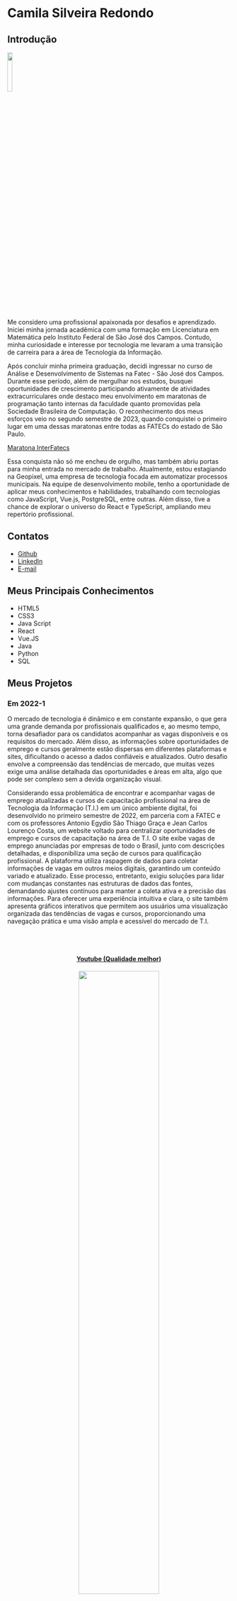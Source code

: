 # Camila Silveira Redondo

## Introdução
<img src='/readme/camila3.jpeg' width="15%" />

Me considero uma profissional apaixonada por desafios e aprendizado. Iniciei minha jornada acadêmica com uma formação em Licenciatura em Matemática pelo Instituto Federal de São José dos Campos. Contudo, minha curiosidade e interesse por tecnologia me levaram a uma transição de carreira para a área de Tecnologia da Informação.

Após concluir minha primeira graduação, decidi ingressar no curso de Análise e Desenvolvimento de Sistemas na Fatec - São José dos Campos. Durante esse período, além de mergulhar nos estudos, busquei oportunidades de crescimento participando ativamente de atividades extracurriculares onde destaco meu envolvimento em maratonas de programação tanto internas da faculdade quanto promovidas pela Sociedade Brasileira de Computação. O reconhecimento dos meus esforços veio no segundo semestre de 2023, quando conquistei o primeiro lugar em uma dessas maratonas entre todas as FATECs do estado de São Paulo.

[Maratona InterFatecs](https://www.cps.sp.gov.br/alunos-da-fatec-sao-jose-dos-campos-vencem-maratona-interfatecs/)

Essa conquista não só me encheu de orgulho, mas também abriu portas para minha entrada no mercado de trabalho. Atualmente, estou estagiando na Geopixel, uma empresa de tecnologia focada em automatizar processos municipais. Na equipe de desenvolvimento mobile, tenho a oportunidade de aplicar meus conhecimentos e habilidades, trabalhando com tecnologias como JavaScript, Vue.js, PostgreSQL, entre outras. Além disso, tive a chance de explorar o universo do React e TypeScript, ampliando meu repertório profissional.

## Contatos
* [Github](https://github.com/CamilaRedondo)
* [LinkedIn](https://www.linkedin.com/in/camila-silveira-redondo/)
* [E-mail](caredondo97@gmail.com)

## Meus Principais Conhecimentos
* HTML5
* CSS3
* Java Script
* React
* Vue.JS
* Java
* Python
* SQL

## Meus Projetos

### Em 2022-1
O mercado de tecnologia é dinâmico e em constante expansão, o que gera uma grande demanda por profissionais qualificados e, ao mesmo tempo, torna desafiador para os candidatos acompanhar as vagas disponíveis e os requisitos do mercado. Além disso, as informações sobre oportunidades de emprego e cursos geralmente estão dispersas em diferentes plataformas e sites, dificultando o acesso a dados confiáveis e atualizados. Outro desafio envolve a compreensão das tendências de mercado, que muitas vezes exige uma análise detalhada das oportunidades e áreas em alta, algo que pode ser complexo sem a devida organização visual.

Considerando essa problemática de encontrar e acompanhar vagas de emprego atualizadas e cursos de capacitação profissional na área de Tecnologia da Informação (T.I.) em um único ambiente digital, foi desenvolvido no primeiro semestre de 2022, em parceria com a FATEC e com os professores Antonio Egydio São Thiago Graça e Jean Carlos Lourenço Costa, um website voltado para centralizar oportunidades de emprego e cursos de capacitação na área de T.I. O site exibe vagas de emprego anunciadas por empresas de todo o Brasil, junto com descrições detalhadas, e disponibiliza uma seção de cursos para qualificação profissional. A plataforma utiliza raspagem de dados para coletar informações de vagas em outros meios digitais, garantindo um conteúdo variado e atualizado. Esse processo, entretanto, exigiu soluções para lidar com mudanças constantes nas estruturas de dados das fontes, demandando ajustes contínuos para manter a coleta ativa e a precisão das informações. Para oferecer uma experiência intuitiva e clara, o site também apresenta gráficos interativos que permitem aos usuários uma visualização organizada das tendências de vagas e cursos, proporcionando uma navegação prática e uma visão ampla e acessível do mercado de T.I.

<br>
  <h4 align="center"><br><a href="https://www.youtube.com/watch?v=vAR8DCsnbfE">Youtube (Qualidade melhor)</a></h4>
  <p align="center">
    <img src="/readme/2022-1/gif_localizacao_pagweb.gif" width="60%" />
</p>

<br>
  <h4 align="center"><br><a href="https://youtu.be/MpbO26x4V6s">Youtube (Qualidade melhor)</a></h4>
  <p align="center">
    <img src="/readme/2022-1/cursos-botao.gif" width="60%" />
</p>

<br>
  <h4 align="center"><br><a href="https://youtu.be/GsF3vHnyO84">Youtube (Qualidade melhor)</a></h4>
  <p align="center">
    <img src="/readme/2022-1/graficos_parte1.gif" width="60%" />
</p>

<br>
  <p align="center">
    <img src="/readme/2022-1/graficos_parte2.gif" width="60%" />
</p>

<br>
  <h4 align="center"><br><a href="https://youtu.be/iMzZy33cA94">Youtube (Qualidade melhor)</a></h4>
  <p align="center">
    <img src="/readme/2022-1/contatos.gif" width="60%" />
</p>
<br>

  <h4 align="center"><br><a href="https://youtu.be/vKMSfNvmp7g">Youtube (Qualidade melhor)</a></h4>
  <p align="center">
    <img src="/readme/2022-1/raspagem.gif" width="60%" />
</p>
<br>

Para mais informações:
[Github](https://github.com/CamilaRedondo/API-FATEC)

#### Tecnologias Utilizadas
* HTML5
* CSS3
* Java Script
* Bootstrap
* Python
* Flask
* SQL
* SQLite
* AWS
* Github
* Figma

#### Contribuições Pessoais
No desenvolvimento desse projeto, pude contribuir atuando como Scrum Master da equipe, gerenciando e monitorando o desenvolvimento do time. Para desempenhar meu papel de Scrum Master, utilizei o Excel para traçar o burndown (ferramenta visual usada para rastrear o progresso de uma equipe em relação à conclusão de um conjunto de tarefas de uma sprint), além de utilizarmos o Trello para acompanhar o progresso das tarefas durante a sprint.

Além da função de Scrum Master, também pude desenvolver parte do projeto como membro da equipe de desenvolvimento. A parte em que mais atuei foi no desenvolvimento da tela de apresentação das métricas do site. Desenvolvi a interface utilizando HTML5 e CSS3. Para apresentar as métricas, utilizei a biblioteca JavaScript Charts.js, onde desenvolvi a lógica e manipulei as informações coletadas do nosso banco de dados para exibir informações relevantes para o cliente. Apresentamos um gráfico de pizza exibindo a quantidade de vagas e a quantidade de vagas na área de T.I., além de um gráfico de barras que exibe a quantidade de vagas por subáreas.

Por fim, também pude acompanhar e auxiliar o trabalho de um colega de equipe no desenvolvimento da lógica em Python para realizar a raspagem de dados. Para isso, criamos um web crawler simples para coletar dados do site www.vagas.com.br. No código, utilizamos a biblioteca 'requests' para fazer solicitações HTTP para obter o conteúdo das páginas web, no caso, vagas de emprego. Utilizamos a biblioteca 'BeautifulSoup' para extrair informações relevantes do HTML retornado pelas solicitações HTTP, como títulos de vagas, empresas que fornecem as vagas, descrições das oportunidades de emprego, etc. Para concluir, utilizamos a biblioteca 'json' para armazenar as informações coletadas em um arquivo JSON.

[Código - Web Crawler / vagas de emprego](https://github.com/henriqFerreira/API-FATEC-1-SEM/blob/main/web-crawler/vagas-ti/app.py)

Observação: Realizamos esse mesmo processo para coletar informações sobre os cursos que também são ofertados no site desenvolvido. No entanto, as informações sobre os cursos foram coletadas do site www.sebrae.com.br. 

[Código - Web Crawler / cursos profissionalizantes](https://github.com/henriqFerreira/API-FATEC-1-SEM/blob/main/web-crawler/cursos/app.py)

#### Hard Skills
* HTML5 e CSS3 - Possuo autonomia para desenvolver interfaces organizadas e responsivas, aplicando HTML5 e CSS3 na construção de páginas web intuitivas e de fácil navegação. Domínio na criação de estrutura e estilização semântica, priorizando usabilidade e performance visual. 
* JavaScript - Possuo autonomia para manipular o DOM e desenvolver lógica. Também possuo autonomia na criação de gráficos interativos com Charts.js, manipulando dados em tempo real para fornecer insights visuais aos usuários. Habilidade em desenvolver scripts para processar dados e integrar visualizações interativas ao frontend.
* Python - Tenho habilidade para desenvolver lógica à implementação e manipulação de dados, garantindo consistência e confiabilidade nas informações coletadas.
* SQL - Possuo autonomia para realizar operações básicas de manipulação de dados em sistemas de banco de dados (CRUD).

#### Soft Skills
* Comunicação - Em uma das reuniões semanais com os professores orientadores do projeto, precisei apresentar e justificar nossa abordagem para a raspagem de dados e como manteríamos a atualização constante das vagas. Um dos professores levantou preocupações sobre a confiabilidade dos dados e sua atualização. Foi necessário argumentar e convencê-lo da solidez do nosso sistema de coleta e do processo de checagem automatizada, resultando na aprovação da nossa abordagem para o projeto.
* Organização - Durante o desenvolvimento do site, enfrentei o desafio de manter a consistência das informações dos gráficos. Para garantir que a equipe acompanhasse o progresso e que os dados estivessem sempre organizados, documentei todos os detalhes no Trello e criei um cronograma no Excel que mostrava o status de cada tarefa e uma visão clara de quais dados ainda precisavam ser coletados ou atualizados.
* Liderança - Como Scrum Master, enfrentei um problema de comunicação na equipe ao perceber que alguns membros estavam confusos com as tarefas. Em uma das sprints, organizei uma reunião adicional para discutir as funções e atividades de cada membro, ajustando as tarefas conforme as especialidades e preferências de cada um. Isso melhorou significativamente o andamento do trabalho, reduzindo retrabalhos e fortalecendo a confiança da equipe.
* Resiliência - Durante a implementação da raspagem de dados, enfrentamos problemas técnicos. Essa situação gerou frustração na equipe, pois o cronograma era apertado. Em vez de abandonar a funcionalidade, pesquisei alternativas e me dediquei a ajustar o código, o que permitiu manter a funcionalidade ativa e atualizada.

### Em 2022-2
A falta de visibilidade e organização das informações financeiras para empresas que operam em e-commerces, marketplaces e estabelecimentos físicos é um grande problema. Para esses negócios, é crucial ter acesso a dados consolidados e detalhados sobre suas vendas para uma análise financeira eficaz e uma tomada de decisão estratégica. No entanto, a multiplicidade de canais de venda e a variedade de padrões de autenticação e métodos de pagamento tornam essa tarefa complexa, uma vez que as informações ficam dispersas em diferentes plataformas e são apresentadas de forma fragmentada. Essa dispersão de dados dificulta a conciliação financeira, reduz a eficiência na identificação de problemas e limita a capacidade de traçar estratégias para otimizar o desempenho financeiro.

Para resolver esses desafios, no segundo semestre de 2022, foi estabelecida uma parceria com a Trackcash, uma empresa especializada em serviços de conciliação financeira para e-commerces, marketplaces e estabelecimentos físicos. Nesse projeto, a Trackcash levantou a necessidade de que seus clientes tivessem acesso intuitivo e claro às informações sobre suas vendas. Com essa demanda, desenvolvemos um software desktop para oferecer aos clientes da Trackcash uma visão estratégica e prática de seus dados financeiros. O software foi projetado para apresentar informações detalhadas por meio de planilhas e dashboards interativos, facilitando a formulação de estratégias financeiras mais precisas e a identificação de gargalos ao final de cada ciclo de vendas.

Um aspecto essencial desse projeto foi a criação de um sistema de login e cadastro robusto. No processo de registro, era necessário incluir dados específicos, como o nome e o tipo de canal de vendas (por exemplo, marketplaces como Mercado Livre ou Americanas) e o método de autenticação utilizado (usuário/senha ou token). Para atender a esses requisitos, dedicamos especial atenção à modelagem e ao desenvolvimento do banco de dados, assegurando que o sistema fosse seguro e eficiente em atender às necessidades da Trackcash e seus clientes, também identificados como canais de venda.

<br>
  <h4 align="center"><br><a href="https://www.youtube.com/watch?v=UtJIXQ2DS-o">Youtube (Qualidade melhor)</a></h4>
  <p align="center">
    <img src="/readme/2022-2/Cadastro_canais_adm.gif" width="60%" />
</p>

<br>
  <h4 align="center"><br><a href="https://www.youtube.com/watch?v=Ayp1KyIrV_s">Youtube (Qualidade melhor)</a></h4>
  <p align="center">
    <img src="/readme/2022-2/Config_canais.gif" width="60%" />
</p>

<br>
  <h4 align="center"><br><a href="https://www.youtube.com/watch?v=Ayp1KyIrV_s">Youtube (Qualidade melhor)</a></h4>
  <p align="center">
    <img src="/readme/2022-2/Config_canais_token.gif" width="60%" />
</p>
<br>

Para mais informações:
[GITHUB](https://github.com/CamilaRedondo/API-FATEC-2-SEM)

#### Tecnologias Utilizadas
* Java
* JavaFX
* SQL
* MYSQL
* Github
* Figma

#### Contribuições Pessoais
No desenvolvimento desse projeto, pude contribuir como membro da equipe de desenvolvimento. A parte em que mais atuei foi no desenvolvimento das interfaces graficas utilizando o SceneBuilder (uma ferramenta gráfica de design e layout fornecida pela Oracle para o desenvolvimento de interfaces de usuário em JavaFX). Também pude participar da modelagem do banco de dados fazendo o levantamento dos requisitos de negocio, indentificando as entidades e os atributos, os relacionamentos entre as entidades, diagrama entidade-relacionamento (DER) e por fim a implementação do banco de dados utilizando linguagem SQL e o sistema de gerenciamento de banco de dados MYSQL.


<br>
  <h3 align="center">Modelo de dados relacional</h3>
  <h4 align="center">Modelo conceitual<br></h4>
  <p align="center">
    <img src="/readme/2022-2/Diagramtrackcash.bmp" width="65%" />
</p>
  <p align="justify">A princípio foram identificadas as seguintes entidades: <i>defaultChannels</i>; <i>users</i>; <i>registeredChannelLogin</i>; <i>registeredChannelToken</i>. A entidade <i>defaultChannels</i> contêm informações sobre o canal (chave primária), nome, tipo e padrão de autenticação. A entidade <i>users</i> abriga informações relativas aos usuários (chave primária), nome, e-mail, senha, telefone, documento e tipo de usuário. A entidade <i>registeredChannelLogin</i> contêm informações dos canais do tipo de autenticação usuário/senha, sendo o atributo <i>registeredChannelLogin_id</i> a chave primária; <i>user_id</i> chave estrangeira da tabela <i>users</i>; e <i>channel_id</i> chave estrangeira da tabela <i>defaultChannels</i>. Por fim, <i>registeredChannelToken</i> contempla o tipo de autenticação token, na qual o atributo <i>registeredChannelToken_id</i> a chave primária; <i>user_id</i> chave estrangeira da tabela <i>users</i>; e <i>channel_id</i> chave estrangeira da tabela <i>defaultChannels</i>.</p>

  <br>
  <h4 align="center">Modelo lógico<br></h4>
  <p align="center">
    <img src="/readme/2022-2/apiTrackCashERDiagrama.png" width="65%" />
  </p>
  <p align="justify">O modelo de dados lógico é caracterizado pelas entidades: <i>defaultChannels</i>; <i>users</i>; <i>registeredChannelLogin</i>; <i>registeredChannelToken</i>. A entidade <i>defaultChannels</i> contêm os seguintes atributos: <i>channel_id</i> (chave primária) do tipo inteiro, <i>name</i> do tipo baseado em caracteres, <i>type</i> do tipo caracteres; e <i>auth</i> baseado em carateres. A entidade <i>users</i> abriga os atributos: <i>user_id</i> (chave primária) do tipo inteiro, <i>name</i> do tipo baseado em caracteres, <i>email</i> do tipo baseado em caracteres, <i>password</i> do tipo baseado em caracteres, <i>phone</i> do tipo baseado em inteiro, <i>document</i> do tipo baseado em caracteres e <i>type_adm</i> do tipo baseado em caracteres. A entidade <i>registeredChannelLogin</i> contêm informações dos canais do tipo de autenticação usuário/senha, sendo o atributo <i>registeredChannelLogin_id</i> a chave primária do tipo inteiro; <i>login</i> do tipo baseado em caracteres; <i>password</i> do tipo baseado em caracteres; <i>user_id</i> chave estrangeira da tabela <i>users</i>; e <i>channel_id</i> chave estrangeira da tabela <i>defaultChannels</i>. Por fim, <i>registeredChannelToken</i> contempla o tipo de autenticação token, na qual o atributo <i>registeredChannelToken_id</i> a chave primária do tipo inteiro; <i>token</i> do tipo inteiro; <i>user_id</i> chave estrangeira da tabela <i>users</i>; e <i>channel_id</i> chave estrangeira da tabela <i>defaultChannels</i>.</p>
    <p align="justify">As relações entre as entidades são todas do tipo <b>1:N</b>, onde:</p>
    <ul>
      <li align="justify"><i>defaultChannels</i> se associa a muitas ocorrências da entidade <i>registeredChannelToken</i>, mas <i>registeredChannelToken</i> pode se associar a uma ocorrência da entidade <i>defaultChannels</i></li>
      <li align="justify"><i>defaultChannels</i> se associa a muitas ocorrências da entidade <i>registeredChannelLogin</i>, mas <i>registeredChannelLogin</i> pode se associar a uma ocorrência da entidade <i>defaultChannels</i></li>
      <li align="justify"><i>users</i> se associa a muitas ocorrências da entidade <i>registeredChannelToken</i>, mas <i>registeredChannelToken</i> pode se associar a uma ocorrência da entidade <i>users</i></li>
      <li align="justify"><i>users</i> se associa a muitas ocorrências da entidade <i>registeredChannelLogin</i>, mas <i>registeredChannelLogin</i> pode se associar a uma ocorrência da entidade <i>users</i></li>
    </ul>
    <br>

#### Hard Skills
* Java - Possuo autonomia para desenvolver o back-end utilizando a linguagem e conceitos de programação orientada a objetos (POO) como herança, encapsulamento e polimorfismo, no contexto de desenvolvimento desktop.
* JavaFX - Tenho autonomia para desenvolver interfaces gráficas de usuário (GUIs).
* SQL - Possuo autonomia para modelar e implementar o banco de dados usando SQL e MySQL, desde a criação de entidades até a definição de relações, focando em consistência e desempenho. Também possuo autonomina em realizar operações CRUD.
  
#### Soft Skills
* Comunicação - Como parte da equipe de desenvolvimento, eu tive a oportunidade de aprimorar minhas habilidades de comunicação ao interagir com colegas mais experientes e compartilhar minhas ideias durante as reuniões diárias. Além disso, durante as sessões de revisão de código e planejamento, eu tive a chance de expressar minhas opiniões e contribuir para a discussão sobre as melhores abordagens para a implementação de funcionalidades. Por exemplo, em uma reunião de planejamento, eu sugeri uma abordagem para a implementação da interface usando JavaFX, o que foi bem recebido pela equipe e resultou em uma solução mais elegante e simples de ser desenvolvida.
* Organização - Durante o desenvolvimento do projeto, eu tive a oportunidade de praticar minhas habilidades de organização ao planejar e priorizar minhas tarefas de acordo com os requisitos e prazos estabelecidos. Ao manter um cronograma claro e focado, eu consegui cumprir os objetivos da sprint e contribuir para o sucesso do projeto.
* Liderança - Em meio a desafios técnicos no design da interface, sigeri o uso do SceneBuilder para tornar o layout mais intuitivo. Durante a sprint,participei das primeiras etapas de utilização da ferramenta, ajudando a implementar uma interface mais prática e acessível para os clientes da Trackcash.
* Resiliência - Ao modelar o banco de dados, enfrentei dificuldades técnicas para lidar com os diversos tipos de canais de venda e padrões de autenticação. Esse desafio demandou adaptações contínuas no banco de dados para suportar as diferentes informações. Mantive a motivação para encontrar soluções que atendessem aos requisitos e conseguisse uma implementação eficiente, o que exigiu persistência e flexibilidade.


### Em 2023-1
À medida que uma organização cresce, a quantidade de dados e operações relacionadas aos usuários aumenta, tornando a administração centralizada dos perfis mais complexa e suscetível a falhas. Além disso, a necessidade de escalabilidade e de uma arquitetura flexível torna-se ainda mais crucial para atender ao crescimento da base de usuários sem comprometer a consistência e a confiabilidade dos dados. Outro desafio enfrentado é a necessidade de uma plataforma intuitiva que permita aos administradores e usuários finais gerenciar perfis de forma prática e segura. A falta de um sistema bem-estruturado para realizar ações como criação, visualização, edição e remoção de perfis pode resultar em uma experiência desorganizada e ineficiente, afetando a usabilidade e a satisfação do usuário final.

Logo, no primeiro semestre de 2023, foi estabelecida uma parceria com a Visiona, na qual fomos encarregados de conceber e implementar um sistema de gerenciamento de usuários utilizando uma arquitetura de microsserviços. O projeto teve como principal objetivo desenvolver uma aplicação web escalável e modular, com um dashboard intuitivo para facilitar o gerenciamento dos perfis de usuários. Essa plataforma foi projetada para oferecer funcionalidades essenciais, como a criação, visualização, edição e remoção de perfis, garantindo que tanto a escalabilidade quanto a usabilidade fossem atendidas.

A escolha por bancos de dados relacionais foi estratégica para assegurar a consistência e a confiabilidade dos dados manipulados pela aplicação, permitindo que a plataforma fosse robusta o suficiente para lidar com o aumento da base de usuários sem comprometer a integridade dos dados. A abordagem de microsserviços também possibilitou maior flexibilidade e facilidade de manutenção, garantindo que cada serviço pudesse ser escalado individualmente conforme a demanda.

<br>
  <h4 align="center"><br><a href="https://www.youtube.com/watch?v=wU2duyaZ-yg">Youtube (Qualidade melhor)</a></h4>
  <p align="center">
    <img src="/readme/2023-1/login_dashboard.gif" width="60%" />
</p>
<br>

Para mais informações:
[GITHUB](https://github.com/CamilaRedondo/API-FATEC-3-SEM/tree/Development?tab=readme-ov-file)

#### Tecnologias Utilizadas
* React
* NodeJS
* SQL
* Postgres
* Docker
* Github
* Figma

#### Contribuições Pessoais
No desenvolvimento desse projeto, pude contribuir atuando como Scrum Master da equipe, gerenciando e monitorando o desenvolvimento do time. Para desempenhar meu papel de Scrum Master, utilizei o Excel para traçar o burndown (ferramenta visual usada para rastrear o progresso de uma equipe em relação à conclusão de um conjunto de tarefas de uma sprint), além de utilizarmos o Trello para acompanhar o progresso das tarefas durante a sprint.

Além da função de Scrum Master, também pude desenvolver parte do projeto como membro da equipe de desenvolvimento. A parte em que mais atuei foi no desenvolvimento do wireframe utilizando o figma. Nessa etapa inicial, pude auxiliar meu colega de equipe no desenvolvimento do desing das interfaces, aprendendo a manusar de maneira eficientea a ferramenta. Além disso pude contribuir criando alguns componentes utilizados em algumas páginas, aprendendo e conhecendo melhor a biblioteca React e me familiarizando melhor com a linguagem JavaScript. 

Por fim, também desenvolvi a modelagem do banco de dados fazendo o levantamento dos requisitos de negocio, indentificando as entidades e os atributos, os relacionamentos entre as entidades, diagrama entidade-relacionamento (DER) e por fim a implementação do banco de dados utilizando a linguagem SQL e o sistema de gerenciamento de banco de dados Postgres.

<br>
  <h3 align="center">Modelo de dados relacional</h3>
  <h4 align="center">Modelo conceitual<br></h4>
  <p align="center">
    <img src="/readme/2023-1/modeloConceitual_BD.png" width="65%" />
</p>
  <p align="justify">A princípio foram identificadas as seguintes entidades: <i>User</i> e <i>Profile</i>. A entidade <i>User</i> contêm informações sobre os usuários do sistema com os atributos <i>ID</i> chave primária da tabela; <i>fullName</i>; <i>userName</i>; <i>cpf</i> chave única; <i>email</i>; <i>password</i>; <i>active</i>; <i>createDate</i>; <i>lastUpdate</i>. A entidade <i>Profile</i> abriga informações relativas aos perfis dos usuários, diferenciando os tipos de usuários (p.ex. Administrador e Usuários) através do atributo <i>type</i> para atribuir permissões relativas a cada classificação de perfil.Essa entidade é composta pelos atributos <i>ID</i> que é a chave primária; <i>userID</i> chave estrangeira da tabela <i>Users</i>; e <i>type</i>.</p>

  <br>
  <h4 align="center">Modelo lógico<br></h4>
  <p align="center">
    <img src="/readme/2023-1/modeloLogico_BD.png" width="65%" />
  </p>
  <p align="justify">O modelo de dados lógico é caracterizado pelas entidades: <i>User</i> e <i>Profile</i>. A entidade <i>User</i> contêm os seguintes atributos: <i>ID</i> (chave primária) do tipo inteiro, <i>fullName</i> do tipo baseado em caracteres, <i>userName</i> do tipo baseado em caracteres, <i>cpf</i> do tipo baseado em caracteres, <i>email</i> do tipo baseado em caracteres, <i>password</i> do tipo baseado em caracteres, <i>active</i> do tipo booleano, <i>createdDate</i> do tipo dateTime e <i>lastUpdate</i> do tipo dateTime. A entidade <i>Profile</i> contêm os seguintes atributos: <i>ID</i> (chave primária) do tipo inteiro, <i>userID</i> (chave extrangeira) do tipo baseado em caracteres e <i>type</i> do tipo TinyInt. </p>
    <br>

#### Hard Skills
* React - Possuo autonomia em estruturar interfaces dinâmicas, interativas e componentizadas, visando uma experiência de usuário intuitiva e ágil.
* NodeJS - Tenho autonomia para desenvolver o backend utilizando NodeJS, mais especificamente criando rotas, endpoints além da interação com o banco de dados.
* Docker - Possuo o conceito de manipulação de docker.
* Figma - Tenho habilidade em transformar requisitos funcionais em interfaces claras e funcionais.
* SQL - Possuo autonomia para realizar operações básicas de manipulação de dados em sistemas de banco de dados (CRUD) e também capacidade de modelar um banco de dados.
    
#### Soft Skills
* Comunicação - Participar ativamente da equipe de desenvolvimento enquanto desempenhava o papel de Scrum Master me proporcionou oportunidades únicas para aprimorar minhas habilidades de comunicação. Conduzir as reuniões diárias e participar das reuniões semanais com o professor responsável exigiu uma comunicação clara e concisa. Por exemplo, em uma reunião semanal, destaquei os desafios técnicos específicos que nossa equipe estava enfrentando e propus soluções colaborativas que envolviam tanto o desenvolvimento do código quanto a organização das tarefas.
* Organização - Como participante da equipe de desenvolvimento em paralelo com o papel de scrum, fiquei responsável pelo wireframe e pela modelagem do banco de dados, organizei o fluxo de criação dos componentes para garantir a coesão entre as interfaces e o backend. Em uma fase onde havia muitos detalhes de design a serem ajustados, documentei cada parte do layout, evitando retrabalhos e ajudando a equipe a manter um ritmo constante e eficiente.
* Liderança - Em uma das sprints, percebi que a equipe estava sobrecarregada devido ao prazo de entrega apertado e a um aumento na quantidade de tarefas. Redistribuí algumas tarefas de modo mais equilibrado e sugeri que adiássemos algumas features para a próxima sprint, ajudando a equipe a retomar o foco e melhorar o ambiente de trabalho.
* Resiliência - Exercitei minha habilidade de resiliência ao enfrentar desafios e dificuldades durante o desenvolvimento do código. Com persistência e resiliência, superei todos os obstáculos encontrados.

### Em 2023-2
Atualmente há uma grande dificuldade de organizar e incentivar a coleta e reciclagem de óleo de cozinha usado, um resíduo altamente poluente quando descartado incorretamente. Descartado no ambiente, o óleo de cozinha pode contaminar grandes quantidades de água e solo, impactando negativamente o meio ambiente e dificultando o tratamento de água nas cidades. Embora a reciclagem desse óleo possa transformá-lo em produtos úteis, como saneantes, há desafios logísticos e organizacionais em reunir o óleo disponível para reciclagem de forma eficiente e em conectar empresas, cooperativas e indivíduos para viabilizar essa coleta e transformação. Além disso, faltam incentivos claros e uma plataforma centralizada que possibilite a participação fácil e transparente de indivíduos e empresas no processo de economia circular. Sem uma estrutura adequada, torna-se difícil para cooperativas de reciclagem visualizar onde o óleo está disponível para coleta e para os geradores de óleo identificarem uma destinação adequada para esse resíduo, limitando o potencial de reciclagem e o impacto positivo na sustentabilidade.

Para resolver esses desafios, no segundo semestre de 2023, iniciamos um projeto em parceria com a Greenneat, uma plataforma dedicada a criar economia circular com foco na coleta e reciclagem de óleo de cozinha. A Greenneat apresentou a necessidade de um sistema que permitisse que empresas e pessoas físicas registrassem o óleo de cozinha disponível para reciclagem, facilitando a visualização por cooperativas que poderiam organizar a coleta diretamente na residência ou estabelecimento. Esse óleo, uma vez coletado, seria então transacionado entre as cooperativas e a Greenneat, que o transformaria em produtos de limpeza sustentáveis.

Desenvolvemos uma plataforma online que permite aos parceiros da empresa coletarem óleo de estabelecimentos e revendê-lo à Greenneat, recebendo créditos em troca. Esses créditos podem ser usados para adquirir saneantes fabricados pela Greenneat e fornecidos em seu site. Os parceiros também têm acesso a um painel para acompanhar suas transações, enquanto os estabelecimentos monitoram suas compras e saldos de crédito. O administrador controla a plataforma e tem acesso a um dashboard com informações relevantes, como desempenho de descarte e participação dos parceiros e estabelecimentos na economia circular.

  <p align="center">
    <img src="/readme/2023-2/cadastro.gif" width="65%" />
  </p>
  
  <br>
  <p align="center">
    <img src="/readme/2023-2/login_recuperacaoSenha.gif" width="65%" />
  </p>

Para mais informações:
[GITHUB](https://github.com/CamilaRedondo/API-FATEC-4-SEM)

#### Tecnologias Utilizadas
* React
* NodeJS
* SQL
* SQLite
* Github
* Figma

#### Contribuições Pessoais
No decorrer deste projeto, exerci o papel de Product Owner, sendo responsável por definir e priorizar as funcionalidades do sistema em conjunto com o cliente. Precisei garantir uma comunicação clara das necessidades da Greenneat fornecendo orientações constantes para a equipe de desenvolvimento de forma a alinhar os objetivos do produto. Utilizei ferramentas como o Excel para criar e atualizar o Product Backlog, onde listei e priorizei as histórias de usuário.

Também participei da equipe de desenvolvimento, ficando responsável pela modelagem do banco de dados fazendo o levantamento dos requisitos de negocio, indentificando as entidades e os atributos, os relacionamentos entre as entidades, diagrama entidade-relacionamento (DER) e por fim a implementação do banco de dados utilizando a linguagem SQL e o sistema de gerenciamento de banco de dados SQLite. Além disso auxiliei no desenvolvimento do wireframe, utilizando a ferramenta FIGMA e tambem desenvolvendo o frontend de algumas telas utilizando o React.

<br>
<h3 align="center">Modelo de dados relacional</h3>
<h4 align="center">Modelo conceitual<br></h4>
<p align="center">
    <img src="/readme/2023-2/modeloConceitualSprint4.png" width="65%"/>
</p>

<br>
<h4 align="center">Modelo lógico<br></h4>
<p align="center">
    <img src="/readme/2023-2/modeloLogicoSprint4.png" width="65%"/>
</p>

#### Hard Skills
* React - Possuo autonomia em estruturar interfaces dinâmicas, interativas e componentizadas, visando uma experiência de usuário intuitiva e ágil.
* NodeJS - Tenho autonomia para desenvolver o backend utilizando NodeJS, mais especificamente criando rotas, endpoints além da interação com o banco de dados.
* Figma - Tenho habilidade em transformar requisitos funcionais em interfaces claras e funcionais.
* SQL - Possuo autonomia para modelar e implementar o banco de dados usando SQL e MySQL, desde a criação de entidades até a definição de relações, focando em consistência e desempenho. Também possuo autonomina em realizar operações CRUD.
    
#### Soft Skills
* Comunicação - Como Product Owner, aprimorei minhas habilidades de comunicação ao trabalhar com a equipe de desenvolvimento. Durante as reuniões de refinamento de backlog, busquei levar de maneira clara os requisitos do cliente e esclarecer quaisquer dúvidas que surgiram durante o processo. Além disso, tentei manter uma comunicação aberta e frequente com os cliente.
* Organização - A organização foi fundamental para o meu papel como Product Owner, pois fui responsável por gerenciar o backlog do produto e priorizar as funcionalidades com base nas necessidades do cliente e nos objetivos do negócio.
* Liderança - Como líder do projeto do ponto de vista do negócio, exerci a liderança ao definir uma visão para o produto e inspirar a equipe a trabalhar em direção a esse objetivo.
* Resiliência - Enfrentar mudanças nos requisitos do cliente e suas constantes ausências durante o desenvolvimento do projeto exigiu uma resiliência significativa da minha parte.

### Em 2024-1
A dificuldade de gerenciar e monitorar de forma eficiente e estratégica as parcerias corporativas em uma organização com uma rede extensa de parceiros gera muito transtorno para Oracle. Ela enfrenta desafios na centralização e atualização das informações dos seus parceiros, dificultando o acompanhamento do progresso, da expertise, e do impacto das colaborações. Outro desafio é a gestão de consultores de alianças, responsáveis por inserir e atualizar informações sobre os parceiros, que, em um ambiente descentralizado, acabam enfrentando dificuldades em gerenciar suas atividades de forma consistente e eficiente.

Para resolver esses problemas, no primeiro semestre de 2024, desenvolvemos um aplicativo dedicado ao gerenciamento de parceiros corporativos da Oracle Academy. 

A solução proposta visa oferecer aos parceiros uma plataforma para acompanhar métricas detalhadas e atualizadas sobre o progresso de suas colaborações, permitindo-lhes monitorar a evolução e o impacto de suas parcerias de maneira mais eficiente e estratégica.

O propósito principal deste aplicativo é unificar e automatizar as atividades relacionadas à gestão de parcerias de negócios. As principais funcionalidades do sistema incluem o cadastro e atualização de parceiros com informações detalhadas sobre sua expertise, bem como o acompanhamento do desenvolvimento de conhecimento dos parceiros para remuneração. Além disso, o sistema oferece a extração de relatórios relevantes sobre o desempenho dos parceiros, facilitando a análise e a tomada de decisões estratégicas.

Para garantir uma gestão eficiente, o app também conta com um módulo administrativo que permite o cadastro, edição e exclusão de consultores de alianças, que são os responsáveis por cadastrar e atualizar as informações sobre os parceiros. Essas funcionalidades visam unificar e automatizar as atividades relacionadas à gestão de parcerias de negócios, ao mesmo tempo em que aprimoram a eficiência operacional da organização.

  <br>

   <h3 align="center">Login como Consultor de Alianças.</h3>

<p align="center">
    <img src="/readme/2024-1/loginConsultorAliancas.gif" width="15%"/>
    <br>
    <a href="https://youtube.com/shorts/GcA-2Alec6g?feature=share">Link para uma melhor resolução</a>
</p>

  <br>

 <h3 align="center">Adicionar parceiro.</h3>

<p align="center">
    <img src="/readme/2024-1/adicionarParceiro.gif"/>
    <br>
    <a href="https://youtube.com/shorts/wMTgTlr982w?feature=share">Link para uma melhor resolução</a>
</p>

   <br>

<h3 align="center">Adicionar Track e Expertise do parceiro.</h3>

<p align="center">
    <img src="/readme/2024-1/adicionarTrackExpertise.gif"/>
    <br>
    <a href="https://youtube.com/shorts/E7BV9YUvAck?feature=share">Link para uma melhor resolução</a>
</p>

   <br>
Para mais informações:
[GITHUB](https://github.com/CamilaRedondo/API-FATEC-5-SEM)

#### Tecnologias Utilizadas
* React Native
* NodeJS
* MongoDB
* Github
* Figma

#### Contribuições Pessoais
No decorrer deste projeto participei da equipe de desenvolvimento, ficando responsável pela tela de cadastro, exclusão e edição de consultor de alianças. No desenvolvimento dessa tela precisei ter conhecimento do framework React Native para desenvolver o frontend e trabalhar com o CRUD de um banco de dados não relacional como o MongoDB para realizar todas as operações necessárias. Também realizei a documentação do projeto, elaborando um manual de uso para o usuários do aplicativo, detalhando a sua finalizade e funcionalidade. Por fim, pude atualizar o readme do repositorio com informações sobre o andamento do projeto e gifs.
<br>

 <h3 align="center">Editar o perfil consultor de alianças.</h3>

 <p align="center">
    <img src="/readme/2024-1/editarConsultorAliancas.gif"/>
    <br>
    <a href="https://youtube.com/shorts/k-mWljAZT0U">Link para uma melhor resolução</a>
</p>

   <br>

   <h3 align="center">Adicionar consultor de alianças.</h3>
<p align="center">
    <img src="/readme/2024-1/adicionarConsultorAliancas.gif"/>
    <br>
    <a href="https://youtube.com/shorts/jaJvUHtxoDg">Link para uma melhor resolução</a>
</p>

   <br>
   
#### Hard Skills
* React Native - Possuo autonomia para desenvolver interfaces móveis nativas usando React Native, implementando telas, integrando componentes reutilizáveis e criando uma navegação intuitiva.
* NodeJS - Tenho autonomia para desenvolver o backend utilizando NodeJS, mais especificamente criando rotas, endpoints além da interação com o banco de dados.
* Figma - Tenho habilidade em transformar requisitos funcionais em interfaces claras e funcionais.
* MongoDB - Possuo autonomia para realizar modelagem de dados para bancos não relacionais e habilidades em otimizar queries e operações de agregação para melhorar o tempo de resposta.

#### Soft Skills
* Comunicação - Ao fazer parte da equipe de desenvolvimento, refinei minhas habilidades de comunicação ao interagir com meus colegas e compartilhar minhas ideias durante as reuniões diárias. Além disso, ao realizar o code review, contribuí para as discussões sobre as melhores abordagens para implementar funcionalidades.
* Organização - Ao desenvolver o projeto, pratiquei minhas habilidades de organização ao planejar e priorizar tarefas de acordo com os requisitos e prazos estabelecidos. Mantendo um cronograma claro e focado, alcancei os objetivos da sprint e contribuí para o sucesso do projeto.
* Liderança - Durante o desenvolvimento, demonstrei liderança ao tomar a iniciativa e propor ideias para aprimorar o design do frontend.
   
### Em 2024-2
A dificuldade do setor de marketing em processar grandes volumes de dados de clientes de forma eficiente e estratégica é um impeditivo de evolução para esse setor. As empresas frequentemente enfrentam desafios em analisar feedbacks e informações dispersas, como comentários de clientes e dados de vendas, de maneira que possam gerar insights relevantes e personalizar suas campanhas. Além disso, sem ferramentas adequadas para identificar tendências emergentes e oportunidades de crescimento, o marketing fica aquém de suas potencialidades, impactando diretamente na eficácia das campanhas e no alcance de novos públicos. Outro desafio é a falta de soluções práticas e precisas para integrar dados dispersos em uma única plataforma de fácil acesso, o que impede que os profissionais de marketing tomem decisões rápidas e informadas. A análise manual desses dados pode ser demorada e propensa a erros, o que dificulta a identificação de padrões valiosos para o negócio.

Para resolver esses problemas, no segundo semestre de 2024, estabelecemos uma parceria estratégica com a empresa Dom Rock, especializada em inteligência artificial para a tomada de decisões em negócios. Eles nos apresentaram uma proposta de desenvolvimento de um chatbot voltado para o setor de marketing, com o objetivo de otimizar a análise de dados, personalizar campanhas e identificar tendências e oportunidades de crescimento a partir de dados de clientes. Para maximizar a precisão e a relevância das respostas do chatbot, adotamos a arquitetura RAG (Retrieval-Augmented Generation), permitindo que o modelo acesse dados vetorizados para enriquecer suas respostas.

<br>
Para mais informações:
[GITHUB](https://github.com/CamilaRedondo/API-FATEC-6-SEM)

#### Tecnologias Utilizadas
* Python
* ChromaDB
* LangChain
* LLM (LLaMA)
* Figma
* Vue.js

#### Contribuições Pessoais
Atuei como Scrum Master no projeto, coordenando as três sprints planejadas e garantindo que as atividades fossem devidamente organizadas e monitoradas no Jira. Em estreita colaboração com o Product Owner (P.O.), priorizamos as tarefas essenciais, assegurando o alinhamento constante do escopo com as expectativas do cliente.

Embora não tenha atuado diretamente na equipe de desenvolvimento, aprofundei meus conhecimentos em técnicas avançadas de Processamento de Linguagem Natural (PLN), incluindo estratégias de chunking e embedding, com o objetivo de otimizar o processamento das perguntas e aprimorar a precisão das respostas do chatbot. Isso me permitiu visualizar e organizar de maneira mais eficiente o processo de desenvolvimento.

Com esse conhecimento, pude também oferecer uma orientação mais assertiva à equipe, especialmente na resolução de impedimentos, garantindo que as atividades seguissem conforme o planejamento e sem maiores obstáculos.
<br>

#### Hard Skills
* Python – Tenho experiência em Python, utilizado nesse projeto para desenvolver soluções de IA, especialmente no campo do Processamento de Linguagem Natural (PLN). Implemento técnicas como tokenization, stemming, lemmatization, além de aplicar chunking para segmentar e estruturar informações dentro de textos complexos. Também utilizo embeddings, como Sentece Transformers, para transformar palavras e frases em vetores numéricos, permitindo que o modelo entenda relações semânticas e contextuais entre os dados textuais.
* ChromaDB – Tenho autonomia na gestão de bancos de dados vetoriais, especificamente utilizando ChromaDB. Isso envolve a criação e manutenção de bases de dados vetoriais para armazenar representações numéricas de informações (como textos ou interações do usuário). Com o uso de operações de consulta vetorial, sou capaz de realizar buscas rápidas e relevantes, melhorando a eficiência de sistemas de recomendação e respostas de chatbots.
* LangChain – Com experiência no LangChain, tenho a capacidade de configurar e orquestrar pipelines de IA de forma eficiente. Integro Large Language Models (LLMs) com bancos de dados vetoriais como ChromaDB, criando fluxos automatizados de recuperação e processamento de informações. Através de LangChain, consigo personalizar o processo de consulta, integrar diferentes fontes de dados e facilitar a comunicação entre o modelo de linguagem e os sistemas de backend, o que resulta em uma solução robusta para a automatização de processos de consulta e resposta em chatbots e sistemas de IA.
* LLM (LLaMA) – Tenho experiência na configuração e ajuste de LLMs, como o LLaMA, para adaptar grandes modelos de linguagem ao contexto específico de um projeto. 
* Figma – Tenho autonomia na utilização do Figma para desenvolver e prototipar interfaces de usuário, priorizando a experiência do usuário (UX) e o design visual (UI). Tenho autonomia para criar layouts responsivos, desde o wireframe até o design final, sempre buscando uma navegação intuitiva e agradável.
* Vue.js – Sou capacitado no desenvolvimento frontend com Vue.js, utilizando esse framework JavaScript para criar interfaces de usuário dinâmicas e altamente responsivas. Desenvolvo componentes reutilizáveis, gerencio estados e integro com o backend de forma eficiente, garantindo uma experiência de usuário fluida e sem interrupções.

#### Soft Skills
* Comunicação – Como Scrum Master, a comunicação eficaz foi essencial para garantir o sucesso do projeto. Com a equipe de desenvolvimento, minha prioridade foi garantir que todos entendessem claramente os objetivos de cada sprint, além de transmitir de forma transparente as expectativas e os feedbacks recebidos do professor supervisor (M2). Isso ajudou a manter o time alinhado e focado nas metas estabelecidas. Ao mesmo tempo, procurei criar um ambiente colaborativo, onde todos se sentissem à vontade para compartilhar ideias e solucionar problemas juntos. Já com o professor supervisor, minha comunicação foi voltada para reportar o progresso da equipe, discutir desafios e buscar soluções para manter o time motivado e engajado. Em ambos os casos, mantive sempre uma postura aberta ao feedback, o que foi crucial para o sucesso do projeto.
* Organização – Minha habilidade de organização foi fundamental para o acompanhamento do progresso das sprints. Utilizando o Jira, estruturei o quadro Kanban de forma eficiente, monitorando as tarefas, o andamento de cada sprint e gerando métricas precisas para o acompanhamento do projeto. Durante as reuniões com o professor supervisor (M2), aprendi a importância de manter uma organização clara e transparente, não apenas para otimizar o trabalho da equipe, mas também para garantir o alinhamento entre as expectativas do cliente e a execução do projeto. Esse processo de organização foi decisivo para alcançar os objetivos de forma estruturada e eficaz.
* Resiliência – O desafio de lidar com conceitos avançados de IA, particularmente no contexto da faculdade, exigiu grande resiliência da minha parte. Para enfrentar essa curva de aprendizado, me dediquei ao estudo contínuo e à revisão dos conceitos necessários para desenvolver a arquitetura RAG do projeto. A adaptação rápida foi essencial, especialmente no momento de definir tarefas junto ao Product Owner (P.O.) e superar os obstáculos técnicos. A persistência em buscar soluções e superar dificuldades, mesmo diante de temas complexos e novos, foi fundamental para garantir o sucesso do desenvolvimento e a entrega do projeto dentro dos parâmetros estabelecidos.
